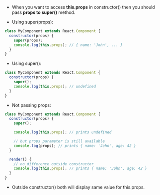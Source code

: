 - When you want to access **this.props** in constructor() then you should pass **props to super()** method.


- Using super(props):

```js
class MyComponent extends React.Component {
  constructor(props) {
    super(props);
    console.log(this.props); // { name: 'John', ... }
  }
}
```

- Using super():

```js
class MyComponent extends React.Component {
  constructor(props) {
    super();
    console.log(this.props); // undefined
  }
}
```
- Not passing props:
```js
class MyComponent extends React.Component {
  constructor(props) {
    super();

    console.log(this.props); // prints undefined

    // but props parameter is still available
    console.log(props); // prints { name: 'John', age: 42 }
  }

  render() {
    // no difference outside constructor
    console.log(this.props); // prints { name: 'John', age: 42 }
  }
}
```

- Outside constructor() both will display same value for this.props.
